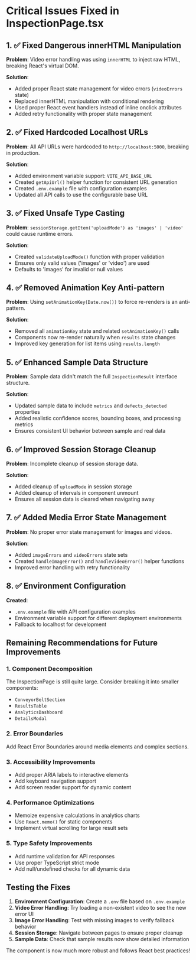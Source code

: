 # Critical Issues Fixed in InspectionPage.tsx

## 1. ✅ Fixed Dangerous innerHTML Manipulation
**Problem**: Video error handling was using `innerHTML` to inject raw HTML, breaking React's virtual DOM.

**Solution**: 
- Added proper React state management for video errors (`videoErrors` state)
- Replaced innerHTML manipulation with conditional rendering
- Used proper React event handlers instead of inline onclick attributes
- Added retry functionality with proper state management

## 2. ✅ Fixed Hardcoded Localhost URLs
**Problem**: All API URLs were hardcoded to `http://localhost:5000`, breaking in production.

**Solution**:
- Added environment variable support: `VITE_API_BASE_URL`
- Created `getApiUrl()` helper function for consistent URL generation
- Created `.env.example` file with configuration examples
- Updated all API calls to use the configurable base URL

## 3. ✅ Fixed Unsafe Type Casting
**Problem**: `sessionStorage.getItem('uploadMode') as 'images' | 'video'` could cause runtime errors.

**Solution**:
- Created `validateUploadMode()` function with proper validation
- Ensures only valid values ('images' or 'video') are used
- Defaults to 'images' for invalid or null values

## 4. ✅ Removed Animation Key Anti-pattern
**Problem**: Using `setAnimationKey(Date.now())` to force re-renders is an anti-pattern.

**Solution**:
- Removed all `animationKey` state and related `setAnimationKey()` calls
- Components now re-render naturally when `results` state changes
- Improved key generation for list items using `results.length`

## 5. ✅ Enhanced Sample Data Structure
**Problem**: Sample data didn't match the full `InspectionResult` interface structure.

**Solution**:
- Updated sample data to include `metrics` and `defects_detected` properties
- Added realistic confidence scores, bounding boxes, and processing metrics
- Ensures consistent UI behavior between sample and real data

## 6. ✅ Improved Session Storage Cleanup
**Problem**: Incomplete cleanup of session storage data.

**Solution**:
- Added cleanup of `uploadMode` in session storage
- Added cleanup of intervals in component unmount
- Ensures all session data is cleared when navigating away

## 7. ✅ Added Media Error State Management
**Problem**: No proper error state management for images and videos.

**Solution**:
- Added `imageErrors` and `videoErrors` state sets
- Created `handleImageError()` and `handleVideoError()` helper functions
- Improved error handling with retry functionality

## 8. ✅ Environment Configuration
**Created**:
- `.env.example` file with API configuration examples
- Environment variable support for different deployment environments
- Fallback to localhost for development

## Remaining Recommendations for Future Improvements

### 1. Component Decomposition
The InspectionPage is still quite large. Consider breaking it into smaller components:
- `ConveyorBeltSection`
- `ResultsTable`
- `AnalyticsDashboard`
- `DetailsModal`

### 2. Error Boundaries
Add React Error Boundaries around media elements and complex sections.

### 3. Accessibility Improvements
- Add proper ARIA labels to interactive elements
- Add keyboard navigation support
- Add screen reader support for dynamic content

### 4. Performance Optimizations
- Memoize expensive calculations in analytics charts
- Use `React.memo()` for static components
- Implement virtual scrolling for large result sets

### 5. Type Safety Improvements
- Add runtime validation for API responses
- Use proper TypeScript strict mode
- Add null/undefined checks for all dynamic data

## Testing the Fixes

1. **Environment Configuration**: Create a `.env` file based on `.env.example`
2. **Video Error Handling**: Try loading a non-existent video to see the new error UI
3. **Image Error Handling**: Test with missing images to verify fallback behavior
4. **Session Storage**: Navigate between pages to ensure proper cleanup
5. **Sample Data**: Check that sample results now show detailed information

The component is now much more robust and follows React best practices!